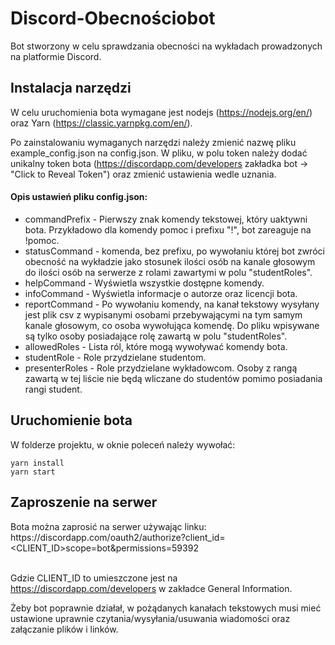 # Discord-Obecnościobot
Bot stworzony w celu sprawdzania obecności na wykładach prowadzonych na platformie Discord.

## Instalacja narzędzi
W celu uruchomienia bota wymagane jest nodejs (https://nodejs.org/en/) oraz Yarn (https://classic.yarnpkg.com/en/).

Po zainstalowaniu wymaganych narzędzi należy zmienić nazwę pliku example_config.json na config.json. W pliku, w polu token należy dodać unikalny token bota (https://discordapp.com/developers zakładka bot -> "Click to Reveal Token") oraz zmienić ustawienia wedle uznania.

#### Opis ustawień pliku config.json:
* commandPrefix - Pierwszy znak komendy tekstowej, który uaktywni bota. Przykładowo dla komendy pomoc i prefixu "!", bot zareaguje na !pomoc.
* statusCommand - komenda, bez prefixu, po wywołaniu której bot zwróci obecność na wykładzie jako stosunek ilości osób na kanale głosowym do ilości osób na serwerze z rolami zawartymi w polu "studentRoles".
* helpCommand - Wyświetla wszystkie dostępne komendy.
* infoCommand - Wyświetla informacje o autorze oraz licencji bota.
* reportCommand - Po wywołaniu komendy, na kanał tekstowy wysyłany jest plik csv z wypisanymi osobami przebywającymi na tym samym kanale głosowym, co osoba wywołująca komendę. Do pliku wpisywane są tylko osoby posiadające rolę zawartą w polu "studentRoles".
* allowedRoles - Lista ról, które mogą wywoływać komendy bota.
* studentRole - Role przydzielane studentom.
* presenterRoles - Role przydzielane wykładowcom. Osoby z rangą zawartą w tej liście nie będą wliczane do studentów pomimo posiadania rangi student.

## Uruchomienie bota
W folderze projektu, w oknie poleceń należy wywołać:
```
yarn install
yarn start
```

## Zaproszenie na serwer

Bota można zaprosić na serwer używając linku: <br/>
https://<span></span>discordapp.<span></span>com/oauth2/authorize?client_id=<CLIENT_ID>scope=bot&permissions=59392 <br/><br/>

Gdzie CLIENT_ID to umieszczone jest na https://discordapp.com/developers w zakładce General Information.

Żeby bot poprawnie działał, w pożądanych kanałach tekstowych musi mieć ustawione uprawnie czytania/wysyłania/usuwania wiadomości oraz załączanie plików i linków.